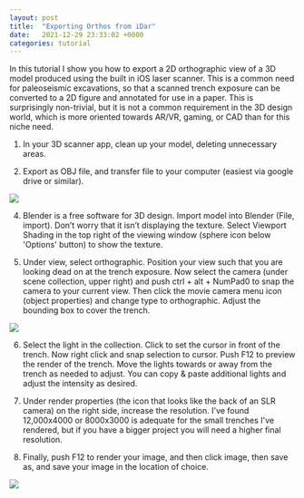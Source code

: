 ```yaml
---
layout: post
title:  "Exporting Orthos from iDar"
date:   2021-12-29 23:33:02 +0000
categories: tutorial
---
```

In this tutorial I show you how to export a 2D orthographic view of a 3D model produced using the built in iOS laser scanner. This is a common need for paleoseismic excavations, so that a scanned trench exposure can be converted to a 2D figure and annotated for use in a paper. This is surprisingly non-trivial, but it is not a common requirement in the 3D design world, which is more oriented towards AR/VR, gaming, or CAD than for this niche need. 

1. In your 3D scanner app, clean up your model, deleting unnecessary areas. 

2. Export as OBJ file, and transfer file to your computer (easiest via google drive or similar).  


<img src="/assets/images/posts/12-29/Katz-crop.png" width="auto" height="auto" align="center"/>

4. Blender is a free software for 3D design. Import model into Blender (File, import). Don’t worry that it isn’t displaying the texture. Select Viewport Shading in the top right of the viewing window (sphere icon below 'Options' button) to show the texture. 

5. Under view, select orthographic. Position your view such that you are looking dead on at the trench exposure. Now select the camera (under scene collection, upper right) and push ctrl + alt + NumPad0 to snap the camera to your current view. Then click the movie camera menu icon (object properties) and change type to orthographic. Adjust the bounding box to cover the trench. 

<img src="/assets/images/posts/12-29/layout.png" width="auto" height="auto" align="center"/>

6. Select the light in the collection.  Click to set the cursor in front of the trench. Now right click and snap selection to cursor. Push F12 to preview the render of the trench. Move the lights towards or away from the trench as needed to adjust. You can copy & paste additional lights and adjust the intensity as desired. 

7. Under render properties (the icon that looks like the back of an SLR camera) on the right side, increase the resolution. I've found 12,000x4000 or 8000x3000 is adequate for the small trenches I've rendered, but if you have a bigger project you will need a higher final resolution.

8. Finally, push F12 to render your image, and then click image, then save as, and save your image in the location of choice. 

<img src="/assets/images/posts/12-29/final.png" width="auto" height="auto" align="center"/>

